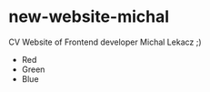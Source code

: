 # new-website-michal

CV Website of Frontend developer Michal Lekacz ;)

*   Red
*   Green
*   Blue
